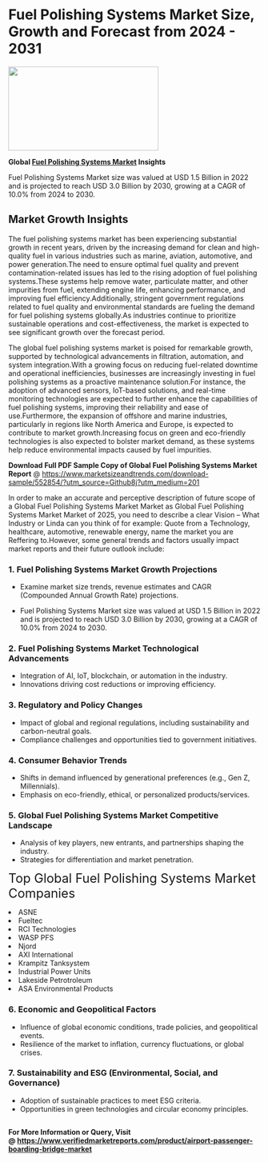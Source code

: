 <H1>Fuel Polishing Systems Market Size, Growth and Forecast from 2024 - 2031</H1><img class="aligncenter size-medium wp-image-584254" src="https://thirdeyenews.in/wp-content/uploads/2024/09/Global-Market-Research-300x168.jpeg" alt="" width="300" height="168" /><p><strong>Global&nbsp;<a href="https://www.marketsizeandtrends.com/download-sample/552854/?utm_source=Github8j?utm_medium=201">Fuel Polishing Systems Market</a> Insights</strong></p><p>Fuel Polishing Systems Market size was valued at USD 1.5 Billion in 2022 and is projected to reach USD 3.0 Billion by 2030, growing at a CAGR of 10.0% from 2024 to 2030.</p><p><h2>Market Growth Insights</h2> <p>The fuel polishing systems market has been experiencing substantial growth in recent years, driven by the increasing demand for clean and high-quality fuel in various industries such as marine, aviation, automotive, and power generation.The need to ensure optimal fuel quality and prevent contamination-related issues has led to the rising adoption of fuel polishing systems.These systems help remove water, particulate matter, and other impurities from fuel, extending engine life, enhancing performance, and improving fuel efficiency.Additionally, stringent government regulations related to fuel quality and environmental standards are fueling the demand for fuel polishing systems globally.As industries continue to prioritize sustainable operations and cost-effectiveness, the market is expected to see significant growth over the forecast period.</p> <p>The global fuel polishing systems market is poised for remarkable growth, supported by technological advancements in filtration, automation, and system integration.With a growing focus on reducing fuel-related downtime and operational inefficiencies, businesses are increasingly investing in fuel polishing systems as a proactive maintenance solution.For instance, the adoption of advanced sensors, IoT-based solutions, and real-time monitoring technologies are expected to further enhance the capabilities of fuel polishing systems, improving their reliability and ease of use.Furthermore, the expansion of offshore and marine industries, particularly in regions like North America and Europe, is expected to contribute to market growth.Increasing focus on green and eco-friendly technologies is also expected to bolster market demand, as these systems help reduce environmental impacts caused by fuel impurities.</p> <p><span class=""><strong>Download Full PDF Sample Copy of Global Fuel Polishing Systems Market Report</strong> @ <a href="https://www.marketsizeandtrends.com/download-sample/552854/?utm_source=Github8j?utm_medium=201" target="_blank">https://www.marketsizeandtrends.com/download-sample/552854/?utm_source=Github8j?utm_medium=201</a></span></p><p>In order to make an accurate and perceptive description of future scope of a Global&nbsp;Fuel Polishing Systems Market Market as Global&nbsp;Fuel Polishing Systems Market Market of 2025, you need to describe a clear Vision &ndash; What Industry or Linda can you think of for example: Quote from a Technology, healthcare, automotive, renewable energy, name the market you are Reffering to.However, some general trends and factors usually impact market reports and their future outlook include:</p><h3>1.&nbsp;<strong>Fuel Polishing Systems Market Growth Projections</strong></h3><ul><li>Examine market size trends, revenue estimates and CAGR (Compounded Annual Growth Rate) projections.</li><li><p>Fuel Polishing Systems Market size was valued at USD 1.5 Billion in 2022 and is projected to reach USD 3.0 Billion by 2030, growing at a CAGR of 10.0% from 2024 to 2030.</p></li></ul><h3>2.&nbsp;<strong>Fuel Polishing Systems Market Technological Advancements</strong></h3><ul><li>Integration of AI, IoT, blockchain, or automation in the industry.</li><li>Innovations driving cost reductions or improving efficiency.</li></ul><h3>3.&nbsp;<strong>Regulatory and Policy Changes</strong></h3><ul><li>Impact of global and regional regulations, including sustainability and carbon-neutral goals.</li><li>Compliance challenges and opportunities tied to government initiatives.</li></ul><h3>4.&nbsp;<strong>Consumer Behavior Trends</strong></h3><ul><li>Shifts in demand influenced by generational preferences (e.g., Gen Z, Millennials).</li><li>Emphasis on eco-friendly, ethical, or personalized products/services.</li></ul><h3>5.&nbsp;<strong>Global Fuel Polishing Systems Market Competitive Landscape</strong></h3><ul><li>Analysis of key players, new entrants, and partnerships shaping the industry.</li><li>Strategies for differentiation and market penetration.</li></ul><p data-pm-slice="1 1 []"><span style="color: inherit; font-family: inherit; font-size: 25px;">Top Global Fuel Polishing Systems Market Companies</span></p><div class="" data-test-id=""><p><li>ASNE</li><li> Fueltec</li><li> RCI Technologies</li><li> WASP PFS</li><li> Njord</li><li> AXI International</li><li> Krampitz Tanksystem</li><li> Industrial Power Units</li><li> Lakeside Petrotroleum</li><li> ASA Environmental Products</li></p></div><h3>6.&nbsp;<strong>Economic and Geopolitical Factors</strong></h3><ul><li>Influence of global economic conditions, trade policies, and geopolitical events.</li><li>Resilience of the market to inflation, currency fluctuations, or global crises.</li></ul><h3>7.&nbsp;<strong>Sustainability and ESG (Environmental, Social, and Governance)</strong></h3><ul><li>Adoption of sustainable practices to meet ESG criteria.</li><li>Opportunities in green technologies and circular economy principles.</li></ul><h2><strong style="font-size: 14px;">For More Information or Query, Visit @&nbsp;</strong><a style="background-color: #ffffff; font-size: 14px;" href="https://www.marketsizeandtrends.com/report/fuel-polishing-systems-market/" target="_blank">https://www.verifiedmarketreports.com/product/airport-passenger-boarding-bridge-market</a></h2>